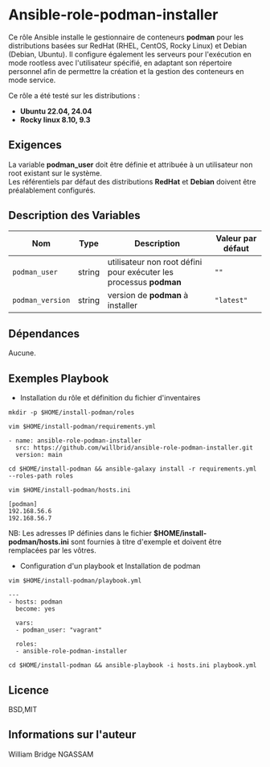 Ansible-role-podman-installer
=========

Ce rôle Ansible installe le gestionnaire de conteneurs **podman** pour les distributions basées sur RedHat (RHEL, CentOS, Rocky Linux) et Debian (Debian, Ubuntu). Il configure également les serveurs pour l'exécution en mode rootless avec l'utilisateur spécifié, en adaptant son répertoire personnel afin de permettre la création et la gestion des conteneurs en mode service.

Ce rôle a été testé sur les distributions :
- **Ubuntu 22.04, 24.04**
- **Rocky linux 8.10, 9.3**

Exigences
------------

La variable **podman_user** doit être définie et attribuée à un utilisateur non root existant sur le système. <br>
Les référentiels par défaut des distributions **RedHat** et **Debian** doivent être préalablement configurés.

Description des Variables
--------------

|Nom|Type|Description|Valeur par défaut|
|---|----|-----------|-----------------|
`podman_user`|string|utilisateur non root défini pour exécuter les processus **podman**|`""`
`podman_version`|string|version de **podman** à installer|`"latest"`

Dépendances
------------

Aucune.

Exemples Playbook
----------------

- Installation du rôle et définition du fichier d'inventaires

```
mkdir -p $HOME/install-podman/roles
```

```
vim $HOME/install-podman/requirements.yml
```

```
- name: ansible-role-podman-installer
  src: https://github.com/willbrid/ansible-role-podman-installer.git
  version: main
```

```
cd $HOME/install-podman && ansible-galaxy install -r requirements.yml --roles-path roles
```

```
vim $HOME/install-podman/hosts.ini
```

```
[podman]
192.168.56.6
192.168.56.7
```

NB: Les adresses IP définies dans le fichier **$HOME/install-podman/hosts.ini** sont fournies à titre d'exemple et doivent être remplacées par les vôtres.

- Configuration d'un playbook et Installation de podman

```
vim $HOME/install-podman/playbook.yml
```

```
---
- hosts: podman
  become: yes

  vars:
  - podman_user: "vagrant"

  roles:
  - ansible-role-podman-installer
```

```
cd $HOME/install-podman && ansible-playbook -i hosts.ini playbook.yml
```

Licence
-------

BSD,MIT

Informations sur l'auteur
------------------

William Bridge NGASSAM